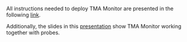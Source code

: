 All instructions needed to deploy TMA Monitor are presented in the following [link](https://github.com/eubr-atmosphere/tma-framework-m/blob/master/development/server/README.md).


Additionally, the slides in this [presentation](https://github.com/eubr-atmosphere/tma-framework/blob/master/documents/ATMOSPHERE_TMA_Framework_usage.pdf) show TMA Monitor working together with probes.


